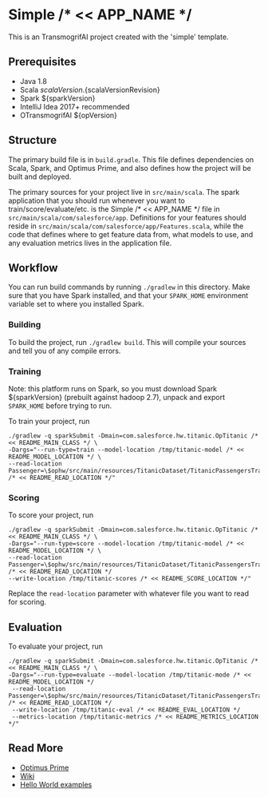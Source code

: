 # Simple /* << APP_NAME */

This is an TransmogrifAI project created with the 'simple' template.

## Prerequisites

- Java 1.8
- Scala ${scalaVersion}.${scalaVersionRevision}
- Spark ${sparkVersion}
- IntelliJ Idea 2017+ recommended
- OTransmogrifAI ${opVersion}


## Structure

The primary build file is in `build.gradle`.
This file defines dependencies on Scala, Spark, and Optimus Prime, and also defines how the project will be built
and deployed.

The primary sources for your project live in `src/main/scala`.
The spark application that you should run whenever you want to train/score/evaluate/etc. is the Simple /* << APP_NAME */
file in `src/main/scala/com/salesforce/app`.
Definitions for your features should reside in `src/main/scala/com/salesforce/app/Features.scala`, while the code that defines
where to get feature data from, what models to use, and any evaluation metrics lives in the application file.

## Workflow

You can run build commands by running `./gradlew` in this directory. Make sure that you have Spark installed, and that your
`SPARK_HOME` environment variable set to where you installed Spark.

### Building
To build the project, run `./gradlew build`. This will compile your sources and tell you of any compile errors.

### Training

Note: this platform runs on Spark, so you must download Spark ${sparkVersion} (prebuilt against hadoop 2.7), unpack and export `SPARK_HOME` before trying to run.

To train your project, run

```
./gradlew -q sparkSubmit -Dmain=com.salesforce.hw.titanic.OpTitanic /* << README_MAIN_CLASS */ \
-Dargs="--run-type=train --model-location /tmp/titanic-model /* << README_MODEL_LOCATION */ \
--read-location Passenger=\$ophw/src/main/resources/TitanicDataset/TitanicPassengersTrainData.csv /* << README_READ_LOCATION */"
```

### Scoring
To score your project, run

```
./gradlew -q sparkSubmit -Dmain=com.salesforce.hw.titanic.OpTitanic /* << README_MAIN_CLASS */ \
-Dargs="--run-type=score --model-location /tmp/titanic-model /* << README_MODEL_LOCATION */ \
--read-location Passenger=\$ophw/src/main/resources/TitanicDataset/TitanicPassengersTrainData.csv /* << README_READ_LOCATION */
--write-location /tmp/titanic-scores /* << README_SCORE_LOCATION */"
```

Replace the `read-location` parameter with whatever file you want to read for scoring.

## Evaluation
To evaluate your project, run

```
./gradlew -q sparkSubmit -Dmain=com.salesforce.hw.titanic.OpTitanic /* << README_MAIN_CLASS */ \
-Dargs="--run-type=evaluate --model-location /tmp/titanic-mode /* << README_MODEL_LOCATION */
 --read-location Passenger=\$ophw/src/main/resources/TitanicDataset/TitanicPassengersTrainData.csv /* << README_READ_LOCATION */
 --write-location /tmp/titanic-eval /* << README_EVAL_LOCATION */
 --metrics-location /tmp/titanic-metrics /* << README_METRICS_LOCATION */"
```

## Read More

- [Optimus Prime](https://github.com/salesforce/TransmogrifAI)
- [Wiki](https://github.com/salesforce/TransmogrifAI/wiki)
- [Hello World examples](https://github.com/salesforce/TransmogrifAI/tree/master/helloworld)
